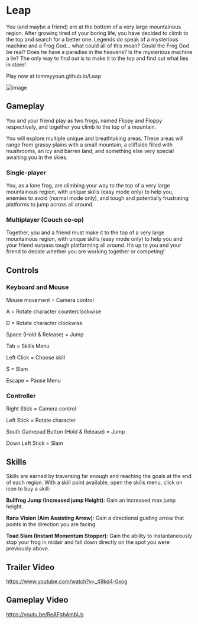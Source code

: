 # Leap
You (and maybe a friend) are at the bottom of a very large mountainous region. After growing tired of your boring life, you have decided to climb to the top and search for a better one. Legends do speak of a mysterious machine and a Frog God… what could all of this mean? Could the Frog God be real? Does he have a paradise in the heavens? Is the mysterious machine a lie? The only way to find out is to make it to the top and find out what lies in store!

Play now at tommyyoun.github.io/Leap

![image](https://github.com/tommyyoun/Leap/assets/7256102/32bd714a-adb7-44f2-999f-db334d87bbfd)

## Gameplay

You and your friend play as two frogs, named Flippy and Floppy respectively, and
together you climb to the top of a mountain.

You will explore multiple unique and breathtaking areas. These areas will range from grassy plains with a small mountain, a cliffside filled with mushrooms, an icy and barren land, and something else very special awaiting you in the skies.

### Single-player

You, as a lone frog, are climbing your way to the top of a very large mountainous region, with unique skills (easy mode only) to help you, enemies to avoid (normal mode only), and tough and potentially frustrating platforms to jump across all around.


### Multiplayer (Couch co-op)

Together, you and a friend must make it to the top of a very large mountainous region, with unique skills (easy mode only) to help you and your friend surpass tough platforming all around. It’s up to you and your friend to decide whether you are working together or competing!

## Controls

### Keyboard and Mouse

  Mouse movement = Camera control
  
  A = Rotate character counterclockwise
  
  D = Rotate character clockwise
  
  Space (Hold & Release) = Jump
  
  Tab = Skills Menu
  
  Left Click = Choose skill
  
  S = Slam
  
  Escape = Pause Menu
  
### Controller

  Right Stick = Camera control
  
  Left Stick = Rotate character
  
  South Gamepad Button (Hold & Release) = Jump
  
  Down Left Stick = Slam

## Skills

Skills are earned by traversing far enough and reaching the goals at the end of each region. With a skill point available, open the skills menu, click on icon to buy a skill:

**Bullfrog Jump (Increased jump Height)**:
Gain an increased max jump height.

**Rana Vision (Aim Assisting Arrow)**:
Gain a directional guiding arrow that points in the direction you are facing.

**Toad Slam (Instant Momentum Stopper)**:
Gain the ability to instantaneously stop your frog in midair and fall down directly on the spot you were previously above.


## Trailer Video

https://www.youtube.com/watch?v=_49kd4-0xog

## Gameplay Video

https://youtu.be/ReAFghAmbUs

